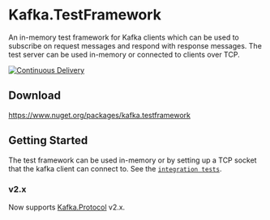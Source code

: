# Kafka.TestFramework
An in-memory test framework for Kafka clients which can be used to subscribe on request messages and respond with response messages. The test server can be used in-memory or connected to clients over TCP.

[![Continuous Delivery](https://github.com/Fresa/Kafka.TestFramework/actions/workflows/ci.yml/badge.svg)](https://github.com/Fresa/Kafka.TestFramework/actions/workflows/ci.yml)

## Download
https://www.nuget.org/packages/kafka.testframework

## Getting Started
The test framework can be used in-memory or by setting up a TCP socket that the kafka client can connect to. See the [`integration tests`](https://github.com/Fresa/Kafka.TestFramework/blob/master/tests/Kafka.TestFramework.Tests).

### v2.x
Now supports [Kafka.Protocol](https://github.com/Fresa/Kafka.Protocol) v2.x. 